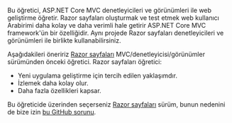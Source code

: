 Bu öğretici, ASP.NET Core MVC denetleyicileri ve görünümleri ile web geliştirme öğretir. Razor sayfaları oluşturmak ve test etmek web kullanıcı Arabirimi daha kolay ve daha verimli hale getirir ASP.NET Core MVC framework'ün bir özelliğidir. Aynı projede Razor sayfaları denetleyicileri ve görünümleri ile birlikte kullanabilirsiniz.

Aşağıdakileri öneririz [Razor sayfaları](xref:tutorials/razor-pages/razor-pages-start) MVC/denetleyicisi/görünümler sürümünden önceki öğretici. Razor sayfaları öğretici:

* Yeni uygulama geliştirme için tercih edilen yaklaşımdır.
* İzlemek daha kolay olur.
* Daha fazla özellikleri kapsar.

Bu öğreticide üzerinden seçerseniz [Razor sayfaları](xref:tutorials/razor-pages/razor-pages-start) sürüm, bunun nedenini de bize izin [bu GitHub sorunu](https://github.com/aspnet/Docs/issues/6146).
